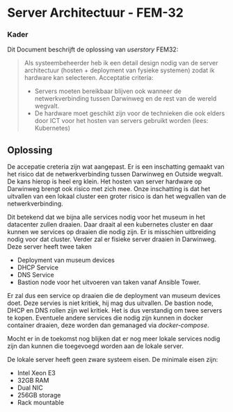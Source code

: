 # Server Architectuur - FEM-32

### Kader
Dit Document beschrijft de oplossing van *userstory* FEM32:

> Als systeembeheerder heb ik een detail design nodig van de server architectuur (hosten + deployment van fysieke systemen) zodat ik hardware kan selecteren.
> Acceptatie criteria:
> * Servers moeten bereikbaar blijven ook wanneer de netwerkverbinding tussen Darwinweg en de rest van de wereld wegvalt.
> * De hardware moet geschikt zijn voor de technieken die ook elders door ICT voor het hosten van servers gebruikt worden (lees: Kubernetes)

## Oplossing
De accepatie creteria zijn wat aangepast. Er is een inschatting gemaakt van het risico dat de netwerkverbinding tussen Darwinweg en Outside 
wegvalt. De kans hierop is heel erg klein. Het hosten van server hardware op Darwinweg brengt ook risico met zich mee. Onze inschatting is dat
het uitvallen van een lokaal cluster een groter risico is dan het wegvallen van de netwerkverbinding.

Dit betekend dat we bijna alle services nodig voor het museum in het datacenter zullen draaien. Daar draait al een kubernetes cluster en daar kunnen we
services op draaien die nodig zijn. Er is misschien uitbreiding nodig voor dat cluster. Verder zal er fisieke server draaien in Darwinweg. Deze server heeft 
twee taken
* Deployment van museum devices
* DHCP Service
* DNS Service
* Bastion node voor het uitvoeren van taken vanaf Ansible Tower.

Er zal dus een service op draaien die de deployment van museum devices doet. Deze servies is niet kritiek, hij mag dus uitvallen. 
De bastion node, DHCP en DNS rollen zijn wel kritiek. Het is dus verstandig om twee servers te kopen. 
Eventuele andere services die nodig zijn kunnen in docker container draaien, deze worden dan gemanaged
via *docker-compose*.

Mocht er in de toekomst nog blijken dat er nog meer lokale services nodig zijn dan kunnen die toegevoegd worden aan de lokale server.

De lokale server heeft geen zware systeem eisen. De minimale eisen zijn:
* Intel Xeon E3
* 32GB RAM
* Dual NIC
* 256GB storage
* Rack mountable



